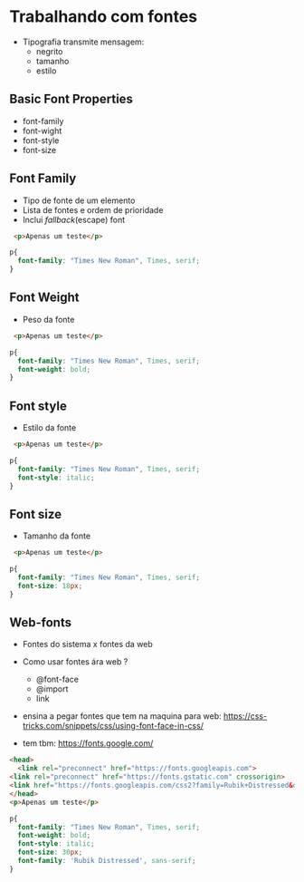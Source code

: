 # Trabalhando com fontes

- Tipografia transmite mensagem:
    * negrito
    * tamanho
    * estilo

## Basic Font Properties

* font-family
* font-wight
* font-style
* font-size

## Font Family

* Tipo de fonte de um elemento
* Lista de fontes e ordem de prioridade
* Inclui *fallback*(escape) font

```HTML
 <p>Apenas um teste</p>
```

```CSS
p{
  font-family: "Times New Roman", Times, serif;
}
```
## Font Weight

* Peso da fonte

```HTML
 <p>Apenas um teste</p>
```

```CSS
p{
  font-family: "Times New Roman", Times, serif;
  font-weight: bold;
}
```

## Font style

* Estilo da fonte

```HTML
 <p>Apenas um teste</p>
```

```CSS
p{
  font-family: "Times New Roman", Times, serif;
  font-style: italic;
}
```

## Font size

* Tamanho da fonte

```HTML
 <p>Apenas um teste</p>
```

```CSS
p{
  font-family: "Times New Roman", Times, serif;
  font-size: 18px;
}
```

## Web-fonts

- Fontes do sistema x fontes da web
- Como usar fontes ára web ?

    * @font-face
    * @import
    * link

- ensina a pegar fontes que tem na maquina para web:
    https://css-tricks.com/snippets/css/using-font-face-in-css/

- tem tbm:
    https://fonts.google.com/ 

```HTML
<head>
  <link rel="preconnect" href="https://fonts.googleapis.com">
<link rel="preconnect" href="https://fonts.gstatic.com" crossorigin>
<link href="https://fonts.googleapis.com/css2?family=Rubik+Distressed&display=swap" rel="stylesheet"> 
</head> 
<p>Apenas um teste</p>
```

```CSS
p{
  font-family: "Times New Roman", Times, serif;
  font-weight: bold;
  font-style: italic;
  font-size: 30px;
  font-family: 'Rubik Distressed', sans-serif;
}
```